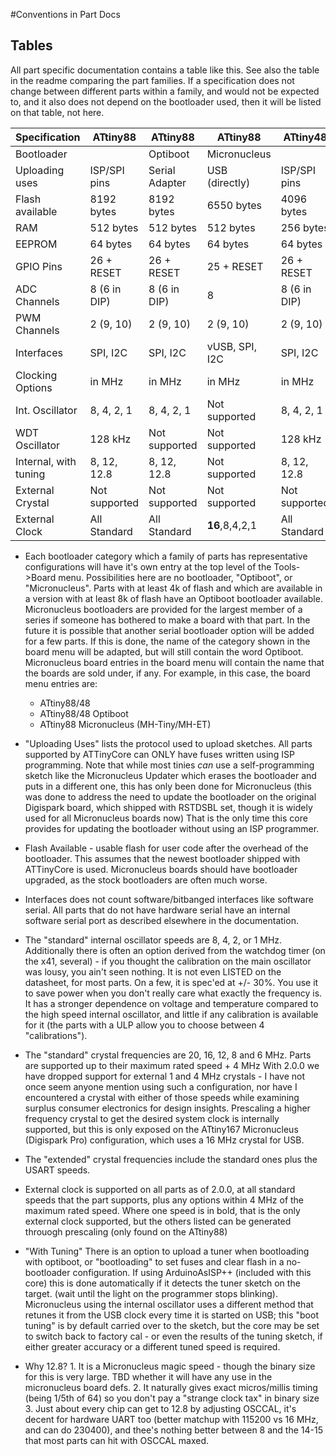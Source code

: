 #Conventions in Part Docs
## Tables
All part specific documentation contains a table like this. See also the table in the readme comparing the part families. If a specification does not change between different parts within a family, and would not be expected to, and it also does not depend on the bootloader used, then it will be listed on that table, not here.


Specification         |       ATtiny88 |       ATtiny88 |       ATtiny88 |      ATtiny48  |       ATtiny48 |
----------------------|----------------|----------------|----------------|----------------|----------------|
Bootloader            |                |       Optiboot |   Micronucleus |                |       Optiboot |
Uploading uses        |   ISP/SPI pins | Serial Adapter | USB (directly) |   ISP/SPI pins | Serial Adapter |
Flash available       |     8192 bytes |     8192 bytes |     6550 bytes |     4096 bytes |     3456 bytes |
RAM                   |      512 bytes |      512 bytes |      512 bytes |      256 bytes |      256 bytes |
EEPROM                |       64 bytes |       64 bytes |       64 bytes |       64 bytes |       64 bytes |
GPIO Pins             |     26 + RESET |     26 + RESET |     25 + RESET |     26 + RESET |     26 + RESET |
ADC Channels          |   8 (6 in DIP) |   8 (6 in DIP) |              8 |   8 (6 in DIP) |   8 (6 in DIP) |
PWM Channels          |      2 (9, 10) |      2 (9, 10) |      2 (9, 10) |      2 (9, 10) |      2 (9, 10) |
Interfaces            |       SPI, I2C |       SPI, I2C | vUSB, SPI, I2C |       SPI, I2C |       SPI, I2C |
Clocking Options      |         in MHz |         in MHz |         in MHz |         in MHz |         in MHz |
Int. Oscillator       |     8, 4, 2, 1 |     8, 4, 2, 1 |  Not supported |     8, 4, 2, 1 |     8, 4, 2, 1 |
WDT Oscillator        |        128 kHz |  Not supported |  Not supported |        128 kHz |  Not supported |
Internal, with tuning |    8, 12, 12.8 |    8, 12, 12.8 |  Not supported |    8, 12, 12.8 |    8, 12, 12.8 |
External Crystal      |  Not supported |  Not supported |  Not supported |  Not supported |  Not supported |
External Clock        |   All Standard |   All Standard | **16**,8,4,2,1 |   All Standard |   All Standard |

* Each bootloader category which a family of parts has representative configurations will have it's own entry at the top level of the Tools->Board menu. Possibilities here are no bootloader, "Optiboot", or "Micronucleus". Parts with at least 4k of flash and which are available in a version with at least 8k of flash have an Optiboot bootloader available. Micronucleus bootloaders are provided for the largest member of a series if someone has bothered to make a board with that part. In the future it is possible that another serial bootloader option will be added for a few parts. If this is done, the name of the category shown in the board menu will be adapted, but will still contain the word Optiboot. Micronucleus board entries in the board menu will contain the name that the boards are sold under, if any. For example, in this case, the board menu entries are:
  * ATtiny88/48
  * ATtiny88/48 Optiboot
  * ATtiny88 Micronucleus (MH-Tiny/MH-ET)

* "Uploading Uses" lists the protocol used to upload sketches. All parts supported by ATTinyCore can ONLY have fuses written using ISP programming. Note that while most tinies *can* use a self-programming sketch like the Micronucleus Updater which erases the bootloader and puts in a different one, this has only been done for Micronucleus (this was done to address the need to update the bootloader on the original Digispark board, which shipped with RSTDSBL set, though it is widely used for all Micronucleus boards now) That is the only time this core provides for updating the bootloader without using an ISP programmer.
* Flash Available - usable flash for user code after the overhead of the bootloader. This assumes that the newest bootloader shipped with ATTinyCore is used. Micronucleus boards should have bootloader upgraded, as the stock bootloaders are often much worse.
* Interfaces does not count software/bitbanged interfaces like software serial. All parts that do not have hardware serial have an internal software serial port as described elsewhere in the documentation.
* The "standard" internal oscillator speeds are 8, 4, 2, or 1 MHz. Additionally there is often an option derived from the watchdog timer (on the x41, several) - if you thought the calibration on the main oscillator was lousy, you ain't seen nothing. It is not even LISTED on the datasheet, for most parts. On a few, it is spec'ed at +/- 30%. You use it to save power when you don't really care what exactly the frequency is. It has a stronger dependence on voltage and temperature compared to the high speed internal oscillator, and little if any calibration is available for it (the parts with a ULP allow you to choose between 4 "calibrations").
* The "standard" crystal frequencies are 20, 16, 12, 8 and 6 MHz. Parts are supported up to their maximum rated speed + 4 MHz  With 2.0.0 we have dropped support for external 1 and 4 MHz crystals - I have not once seem anyone mention using such a configuration, nor have I encountered a crystal with either of those speeds while examining surplus consumer electronics for design insights. Prescaling a higher frequency crystal to get the desired system clock is internally supported, but this is only exposed on the ATtiny167 Micronucleus (Digispark Pro) configuration, which uses a 16 MHz crystal for USB.
* The "extended" crystal frequencies include the standard ones plus the USART speeds.
* External clock is supported on all parts as of 2.0.0, at all standard speeds that the part supports, plus any options within 4 MHz of the maximum rated speed. Where one speed is in bold, that is the only external clock supported, but the others listed can be generated throuogh prescaling (only found on the ATtiny88)
* "With Tuning"  There is an option to upload a tuner when bootloading with optiboot, or "bootloading" to set fuses and clear flash in a no-bootloader configuration. If using ArduinoAsISP++ (included with this core) this is done automatically if it detects the tuner sketch on the target. (wait until the light on the programmer stops blinking). Micronucleus using the internal oscillator uses a different method that retunes it from the USB clock every time it is started on USB; this "boot tuning" is by default carried over to the sketch, but the core may be set to switch back to factory cal - or even the results of the tuning sketch, if either greater accuracy or a different tuned speed is required.
* Why 12.8? 1. It is a Micronucleus magic speed - though the binary size for this is very large. TBD whether it will have any use in the micronucleus board defs. 2. It naturally gives exact micros/millis timing (being 1/5th of 64) so you don't pay a "strange clock tax" in binary size 3. Just about every chip can get to 12.8 by adjusting OSCCAL, it's decent for hardware UART too (better matchup with 115200 vs 16 MHz, and can do 230400), and thee's nothing better between 8 and the 14-15 that most parts can hit with OSCCAL maxed.
